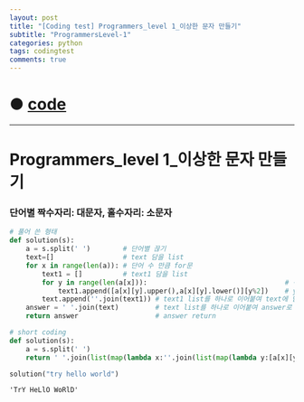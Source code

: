 ```yaml
---
layout: post
title: "[Coding test] Programmers_level 1_이상한 문자 만들기"
subtitle: "ProgrammersLevel-1"
categories: python
tags: codingtest
comments: true
---
```


# ● [code](https://github.com/JeongJaeyoung0/coding_test/blob/0bc4f65cedf347fd2a26fcd40ffbd5994e5f112a/210615_Programmers_level%201_%EC%9D%B4%EC%83%81%ED%95%9C%20%EB%AC%B8%EC%9E%90%20%EB%A7%8C%EB%93%A4%EA%B8%B0.ipynb)

***

# Programmers_level 1_이상한 문자 만들기
### 단어별 짝수자리: 대문자, 홀수자리: 소문자


```python
# 풀어 쓴 형태
def solution(s):
    a = s.split(' ')        # 단어별 끊기
    text=[]                 # text 담을 list
    for x in range(len(a)): # 단어 수 만큼 for문
        text1 = []          # text1 담을 list
        for y in range(len(a[x])):                                  # 각 단어의 길이만큼 for문
            text1.append([a[x][y].upper(),a[x][y].lower()][y%2])    # y%2 = 홀, 짝수 구분 / 홀수는 대문자, 짝수는 소문자로 변환 후 text1에 담기
        text.append(''.join(text1)) # text1 list를 하나로 이어붙여 text에 담기
    answer = ' '.join(text)         # text list를 하나로 이어붙여 answer로 담기
    return answer                   # answer return
```


```python
# short coding
def solution(s):
    a = s.split(' ')
    return ' '.join(list(map(lambda x:''.join(list(map(lambda y:[a[x][y].upper(),a[x][y].lower()][y%2],range(len(a[x]))))),range(len(a)))))
```


```python
solution("try hello world")
```




    'TrY HeLlO WoRlD'